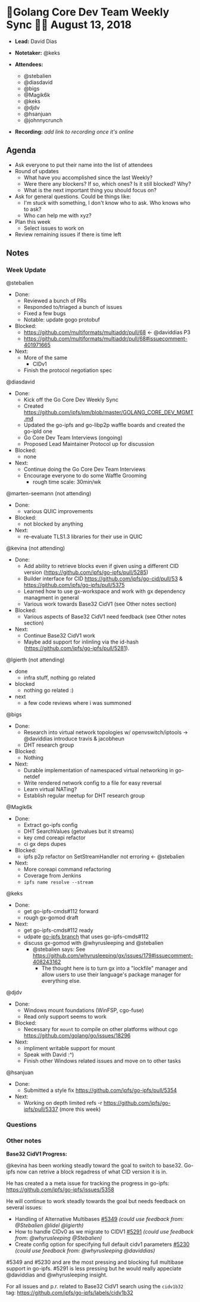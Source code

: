 # 💫Golang Core Dev Team Weekly Sync 🙌🏽 August 13, 2018

- **Lead:** David Dias
- **Notetaker:** @keks
- **Attendees:**
  - @stebalien
  - @diasdavid
  - @bigs
  - @Magik6k
  - @keks
  - @djdv
  - @hsanjuan
  - @johnnycrunch
  
- **Recording:** _add link to recording once it's online_

## Agenda

- Ask everyone to put their name into the list of attendees
- Round of updates
  - What have you accomplished since the last Weekly?
  - Were there any blockers? If so, which ones? Is it still blocked? Why?
  - What is the next important thing you should focus on?
- Ask for general questions. Could be things like:
  - I'm stuck with something, I don't know who to ask. Who knows who to ask?
  - Who can help me with xyz?
- Plan this week
  - Select issues to work on
- Review remaining issues if there is time left


## Notes

### Week Update

@stebalien
 - Done:
   - Reviewed a bunch of PRs
   - Responded to/triaged a bunch of issues
   - Fixed a few bugs
   - Notable: update gogo protobuf
 - Blocked:
   - https://github.com/multiformats/multiaddr/pull/68 <- @daviddias P3
   - https://github.com/multiformats/multiaddr/pull/68#issuecomment-401971665
 - Next:
   - More of the same
     - CIDv1
   - Finish the protocol negotiation spec


@diasdavid
 - Done:
   - Kick off the Go Core Dev Weekly Sync
   - Created https://github.com/ipfs/pm/blob/master/GOLANG_CORE_DEV_MGMT.md
   - Updated the go-ipfs and go-libp2p waffle boards and created the go-ipld one 
   - Go Core Dev Team Interviews (ongoing)
   - Proposed Lead Maintainer Protocol up for discussion
 - Blocked:
   - none
 - Next:
   - Continue doing the Go Core Dev Team Interviews
   - Encourage everyone to do some Waffle Grooming
     - rough time scale: 30min/wk


@marten-seemann (not attending)
 - Done: 
   - various QUIC improvements
 - Blocked:
   - not blocked by anything
 - Next:
   - re-evaluate TLS1.3 libraries for their use in QUIC
   
@kevina (not attending)
  - Done:
    - Add ability to retrieve blocks even if given using a different CID version (https://github.com/ipfs/go-ipfs/pull/5285)
    - Builder interface for CID https://github.com/ipfs/go-cid/pull/53 & https://github.com/ipfs/go-ipfs/pull/5375
    - Learned how to use gx-workspace and work with gx dependency managment in general
    - Various work towards Base32 CidV1 (see Other notes section)
  - Blocked:
     - Various aspects of Base32 CidV1 need feedback (see Other notes section)
  - Next:
     - Continue Base32 CidV1 work
     - Maybe add support for inlinling via the id-hash (https://github.com/ipfs/go-ipfs/pull/5281).
    
@lgierth (not attending)
- done
  - infra stuff, nothing go related
- blocked
  - nothing go related :)
- next
  - a few code reviews where i was summoned

@bigs
 - Done:
   - Research into virtual network topologies w/ openvswitch/iptools
     -> @daviddias introduce travis & jacobheun
   - DHT research group
 - Blocked:
   - Nothing
 - Next:
   - Durable implementation of namespaced virtual networking in go-netdef
   - Write rendered network config to a file for easy reversal
   - Learn virtual NATing?
   - Establish regular meetup for DHT research group

@Magik6k
 - Done:
   - Extract go-ipfs config
   - DHT SearchValues (getvalues but it streams)
   - key cmd coreapi refactor
   - ci gx deps dupes
 - Blocked:
   - ipfs p2p refactor on SetStreamHandler not erroring <- @stebalien
 - Next:
   - More coreapi command refactoring
   - Coverage from Jenkins
   - `ipfs name resolve --stream`

@keks
 - Done:
 	 - get go-ipfs-cmds#112 forward
   - rough gx-gomod draft
 - Next:
 	 - get go-ipfs-cmds#112 ready
   - udpate [go-ipfs branch](https://github.com/ipfs/go-ipfs/pull/5035) that uses go-ipfs-cmds#112
   - discuss gx-gomod with @whyrusleeping and @stebalien
     - @stebalien says: See https://github.com/whyrusleeping/gx/issues/179#issuecomment-408243162
       - The thought here is to turn gx into a "lockfile" manager and allow users to use their language's package manager for everything else.

@djdv
 - Done:
    - Windows mount foundations (WinFSP, cgo-fuse)
    - Read only support seems to work
 - Blocked:
    - Necessary for `mount` to compile on other platforms without cgo https://github.com/golang/go/issues/18296
 - Next:
   - impliment writable support for mount
   - Speak with David :^)
   - Finish other Windows related issues and move on to other tasks
 
@hsanjuan
- Done:
  - Submitted a style fix https://github.com/ipfs/go-ipfs/pull/5354
- Next:
  - Working on depth limited refs -r https://github.com/ipfs/go-ipfs/pull/5337 (more this week)


### Questions

### Other notes

**Base32 CidV1 Progress:**

@kevina has been working steadly toward the goal to switch to base32.  Go-ipfs now can retrive a block regadress of what CID version it is in.

He has created a a meta issue for tracking the progress in go-ipfs: https://github.com/ipfs/go-ipfs/issues/5358

He will continue to work steadly towards the goal but needs feedback on several issues:
  * Handling of Alternative Multibases [#5349](https://github.com/ipfs/go-ipfs/issues/5349) _(could use feedback from: @Stebalien @lidel @lgierth)_
  * How to handle CIDv0 as we migrate to CIDV1 [#5291](https://github.com/ipfs/go-ipfs/issues/5291) _(could use feedback from: @whyrusleeping @Stebalien)_
  * Create config option for specifying full default cidv1 parameters [#5230](https://github.com/ipfs/go-ipfs/issues/5230) _(could use feedback from: @whyrusleeping @daviddias)_
  
#5349 and #5230 and are the most pressing and blocking full multibase support in go-ipfs.  #5291 is less pressing but he would really appeciate @daviddias and @whyrusleeping insight.

For all issues and p.r. related to Base32 CidV1 search using the `cidv1b32` tag: https://github.com/ipfs/go-ipfs/labels/cidv1b32


<!-- After each call, the notetaker submits a PR to ipfs/pm to store the notes on the meeting-notes folder -->
